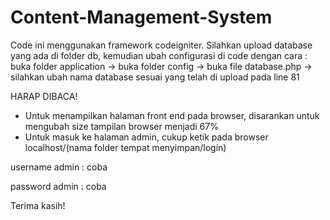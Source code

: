 # Content-Management-System

Code ini menggunakan framework codeigniter.
Silahkan upload database yang ada di folder db, kemudian ubah configurasi di code dengan cara :
buka folder application -> buka folder config -> buka file database.php -> silahkan ubah nama database sesuai yang telah di upload pada line 81

HARAP DIBACA!
- Untuk menampilkan halaman front end pada browser, disarankan untuk mengubah size tampilan browser menjadi 67%
- Untuk masuk ke halaman admin, cukup ketik pada browser localhost/(nama folder tempat menyimpan/login)

username admin : coba

password admin : coba

Terima kasih!
